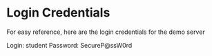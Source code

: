 # Login Credentials

For easy reference, here are the login credentials for the demo server

Login:    student
Password: SecureP@ssW0rd
